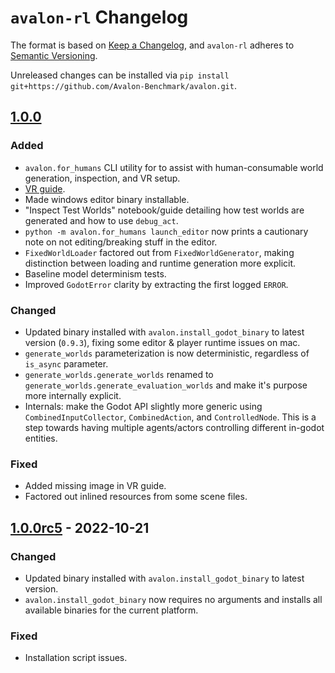 # `avalon-rl` Changelog

The format is based on [Keep a Changelog](https://keepachangelog.com/en/1.0.0/),
and `avalon-rl` adheres to [Semantic Versioning](https://semver.org/spec/v2.0.0.html).

Unreleased changes can be installed via `pip install git+https://github.com/Avalon-Benchmark/avalon.git`.


## [1.0.0]

### Added
- `avalon.for_humans` CLI utility for to assist with human-consumable world generation, inspection, and VR setup.
- [VR guide](./docs/running_in_vr.md).
- Made windows editor binary installable.
- "Inspect Test Worlds" notebook/guide detailing how test worlds are generated and how to use `debug_act`.
- `python -m avalon.for_humans launch_editor` now prints a cautionary note on not editing/breaking stuff in the editor.
- `FixedWorldLoader` factored out from `FixedWorldGenerator`, making distinction between loading and runtime generation more explicit.
- Baseline model determinism tests.
- Improved `GodotError` clarity by extracting the first logged `ERROR`.

### Changed
-  Updated binary installed with `avalon.install_godot_binary` to latest version (`0.9.3`), fixing some editor & player runtime issues on mac.
- `generate_worlds` parameterization is now deterministic, regardless of `is_async` parameter.
- `generate_worlds.generate_worlds` renamed to `generate_worlds.generate_evaluation_worlds` and make it's purpose more internally explicit.
- Internals: make the Godot API slightly more generic using `CombinedInputCollector`, `CombinedAction`, and `ControlledNode`. 
  This is a step towards having multiple agents/actors controlling different in-godot entities.

### Fixed
- Added missing image in VR guide.
- Factored out inlined resources from some scene files.


## [1.0.0rc5] - 2022-10-21

### Changed
-  Updated binary installed with `avalon.install_godot_binary` to latest version.
- `avalon.install_godot_binary` now requires no arguments and installs all available binaries for the current platform.

### Fixed
- Installation script issues.


[1.0.0]: https://pypi.org/project/avalon-rl/1.0.0
[1.0.0rc5]: https://pypi.org/project/avalon-rl/1.0.0rc5

